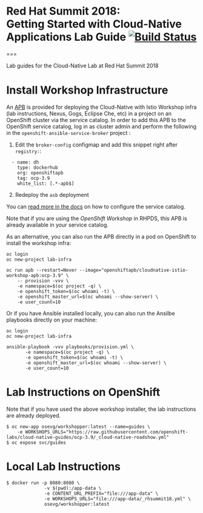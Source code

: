 # Red Hat Summit 2018: <br/>Getting Started with Cloud-Native Applications Lab Guide [![Build Status](https://travis-ci.org/openshift-labs/rhsummit18-cloudnative-guides.svg?branch=ocp-3.9)](https://travis-ci.org/openshift-labs/rhsummit18-cloudnative-guides)
===

Lab guides for the Cloud-Native Lab at Red Hat Summit 2018



Install Workshop Infrastructure
===

An [APB](https://hub.docker.com/r/openshiftapb/cloudnative-istio-workshop-apb) is provided for 
deploying the Cloud-Native with Istio Workshop infra (lab instructions, Nexus, Gogs, Eclipse Che, etc) in a project 
on an OpenShift cluster via the service catalog. In order to add this APB to the OpenShift service catalog, log in 
as cluster admin and perform the following in the `openshift-ansible-service-broker` project :

1. Edit the `broker-config` configmap and add this snippet right after `registry:`:

  ```
    - name: dh
      type: dockerhub
      org: openshiftapb
      tag: ocp-3.9
      white_list: [.*-apb$]
  ```

2. Redeploy the `asb` deployment

You can [read more in the docs](https://docs.openshift.com/container-platform/3.9/install_config/oab_broker_configuration.html#oab-config-registry-dockerhub) 
on how to configure the service catalog.

Note that if you are using the _OpenShift Workshop_ in RHPDS, this APB is already available in your service catalog.

As an alternative, you can also run the APB directly in a pod on OpenShift to install the workshop infra:

```
oc login
oc new-project lab-infra

oc run apb --restart=Never --image="openshiftapb/cloudnative-istio-workshop-apb:ocp-3.9" \
    -- provision -vvv \
    -e namespace=$(oc project -q) \
    -e openshift_token=$(oc whoami -t) \
    -e openshift_master_url=$(oc whoami --show-server) \
    -e user_count=10
```

Or if you have Ansible installed locally, you can also run the Ansilbe playbooks directly on your machine:

```
oc login
oc new-project lab-infra

ansible-playbook -vvv playbooks/provision.yml \
       -e namespace=$(oc project -q) \
       -e openshift_token=$(oc whoami -t) \
       -e openshift_master_url=$(oc whoami --show-server) \
       -e user_count=10 
``` 

Lab Instructions on OpenShift
===

Note that if you have used the above workshop installer, the lab instructions are already deployed.

```
$ oc new-app osevg/workshopper:latest --name=guides \
    -e WORKSHOPS_URLS="https://raw.githubusercontent.com/openshift-labs/cloud-native-guides/ocp-3.9/_cloud-native-roadshow.yml"
$ oc expose svc/guides
```

Local Lab Instructions
===
```
$ docker run -p 8080:8080 \
              -v $(pwd):/app-data \
              -e CONTENT_URL_PREFIX="file:///app-data" \
              -e WORKSHOPS_URLS="file:///app-data/_rhsummit18.yml" \
              osevg/workshopper:latest
```
